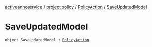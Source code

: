[activeannoservice](../../index.md) / [project.policy](../index.md) / [PolicyAction](index.md) / [SaveUpdatedModel](./-save-updated-model.md)

# SaveUpdatedModel

`object SaveUpdatedModel : `[`PolicyAction`](index.md)